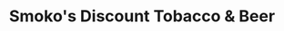 ---
title: "Smoko's Discount Tobacco & Beer"
url: /bossier-city/smokos-discount-tobacco-and-beer/
shop: tobacco
---